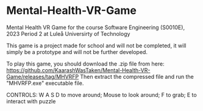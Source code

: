 # Mental-Health-VR-Game
Mental Health VR Game for the course Software Engineering (S0010E), 2023 Period 2 at Luleå Universirty of Technology

This game is a project made for school and will not be completed, it will simply be a prototype and will not be further developed.

To play this game, you should download the .zip file from here: https://github.com/KaarashWasTaken/Mental-Health-VR-Game/releases/tag/MHVRFP
Then extract the compressed file and run the "MHVRFP.exe" executable file. 

CONTROLS:
W A S D to move around;
Mouse to look around;
F to grab;
E to interact with puzzle
